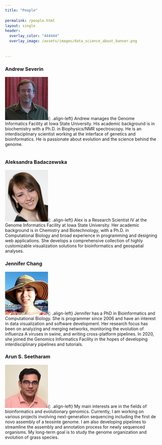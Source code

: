 ```yaml
---
title: "People"

permalink: /people.html
layout: single
header:
  overlay_color: "444444"
  overlay_image: /assets/images/data_science_about_banner.png


---
```


### Andrew Severin

![Andrew](../assets/images/people/Andrew.png){: .align-left}
Andrew manages the Genome Informatics Facility at Iowa State University. His academic background is in biochemistry with a Ph.D. in Biophysics/NMR spectroscopy. He is an interdisciplinary scientist working at the interface of genetics and bioinformatics. He is passionate about evolution and the science behind the genome.
<br><br>

### Aleksandra Badaczewska

![Alex](../assets/images/people/Alex.png){: .align-left}
Alex is a Research Scientist IV at the Genome Informatics Facility at Iowa State University. Her academic background is in Chemistry and Biotechnology, with a Ph.D. in Computational Biology and broad experience in programming and designing web applications. She develops a comprehensive collection of highly customizable visualization solutions for bioinformatics and geospatial analyses.

### Jennifer Chang

![Jennifer](../assets/images/people/Jennifer.png){: .align-left}
Jennifer has a PhD in Bioinformatics and Computational Biology. She is programmer since 2006 and have an interest in data visualization and software development. Her research focus has been on analyzing and merging networks, monitoring the evolution of influenza A viruses in swine, and writing cross-platform pipelines. In 2020, she joined the Genomics Informatics Facility in the hopes of developing interdisciplinary pipelines and tutorials.

### Arun S. Seetharam

![Arun](../assets/images/people/Arun.jpg){: .align-left}
My main interests are in the fields of bioinformatics and evolutionary genomics. Currently, I am working on various projects involving next-generation sequencing including the first de novo assembly of a teosinte genome. I am also developing pipelines to streamline the assembly and annotation process for newly sequenced organisms. My long-term goal is to study the genome organization and evolution of grass species.
